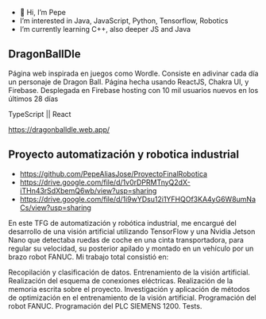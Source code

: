 - 👋 Hi, I’m Pepe
- I’m interested in Java, JavaScript, Python, Tensorflow, Robotics
- I’m currently learning C++, also deeper JS and Java

DragonBallDle
-

Página web inspirada en juegos como Wordle. 
Consiste en adivinar cada día un personaje de Dragon Ball. Página hecha usando ReactJS, Chakra UI, y Firebase. 
Desplegada en Firebase hosting con 10 mil usuarios nuevos en los últimos 28 días

TypeScript || React 

https://dragonballdle.web.app/


Proyecto automatización y robotica industrial 
-

  - https://github.com/PepeAliasJose/ProyectoFinalRobotica
  - https://drive.google.com/file/d/1v0rDPRMTnyQ2dX-iTHn43rSdXbemQ6wb/view?usp=sharing
  - https://drive.google.com/file/d/1i9wYDsu12i1YFHQOf3KA4yG6W8umNaCs/view?usp=sharing

En este TFG de automatización y robótica industrial, me encargué del desarrollo de una visión artificial utilizando TensorFlow y una Nvidia Jetson Nano que detectaba ruedas de coche en una cinta transportadora, para regular su velocidad, su posterior apilado y montado en un vehículo por un brazo robot FANUC. Mi trabajo total consistió en:

Recopilación y clasificación de datos.
Entrenamiento de la visión artificial.
Realización del esquema de conexiones eléctricas.
Realización de la memoria escrita sobre el proyecto.
Investigación y aplicación de métodos de optimización en el entrenamiento de la visión artificial.
Programación del robot FANUC.
Programación del PLC SIEMENS 1200.
Tests.


<!---
PepeAliasJose/PepeAliasJose is a ✨ special ✨ repository because its `README.md` (this file) appears on your GitHub profile.
You can click the Preview link to take a look at your changes.
--->
